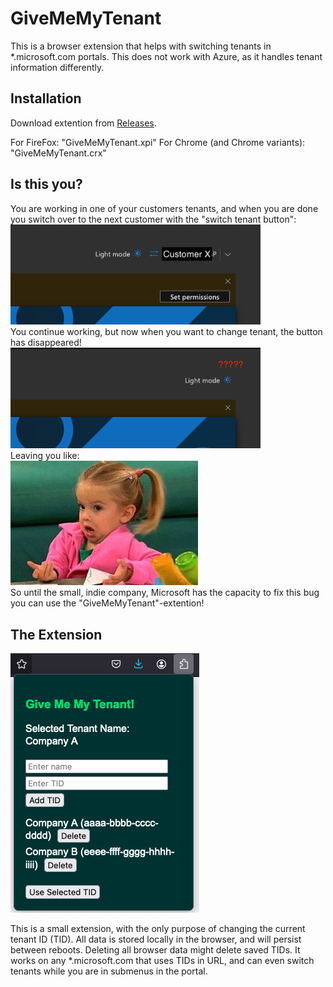 # GiveMeMyTenant
 This is a browser extension that helps with switching tenants in *.microsoft.com portals. This does not work with Azure, as it handles tenant information differently.

## Installation
 Download extention from [Releases](https://github.com/aleksb93/GiveMeMyTenant/releases). 

 For FireFox: "GiveMeMyTenant.xpi"
 For Chrome (and Chrome variants): "GiveMeMyTenant.crx"

 ## Is this you?
 You are working in one of your customers tenants, and when you are done you switch over to the next customer with the "switch tenant button": \
 <img src="./images/microsoft_switch_button.png" alt="Microsoft Switch button" width="400" />
\
 You continue working, but now when you want to change tenant, the button has disappeared! \
 <img src="./images/where_button.png" alt="Where button" width="400" />
\
Leaving you like: \
<img src="./images/i_dunno.jpg" alt="I dunno" width="300" />
\
 So until the small, indie company, Microsoft has the capacity to fix this bug you can use the "GiveMeMyTenant"-extention!

 ## The Extension
 <img src="./images/GiveMeMyTenant.png" alt="GiveMeMyTenant img" />

 This is a small extension, with the only purpose of changing the current tenant ID (TID).
 All data is stored locally in the browser, and will persist between reboots. Deleting all browser data might delete saved TIDs.
 It works on any *.microsoft.com that uses TIDs in URL, and can even switch tenants while you are in submenus in the portal.
